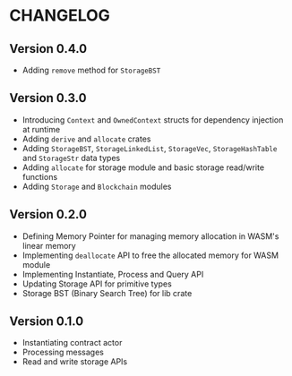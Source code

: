 # CHANGELOG

## Version 0.4.0

- Adding `remove` method for `StorageBST`

## Version 0.3.0

- Introducing `Context` and `OwnedContext` structs for dependency injection at runtime
- Adding `derive` and `allocate` crates
- Adding `StorageBST`, `StorageLinkedList`, `StorageVec`, `StorageHashTable` and `StorageStr` data types
- Adding `allocate` for storage module and basic storage read/write functions
- Adding `Storage` and `Blockchain` modules

## Version 0.2.0

- Defining Memory Pointer for managing memory allocation in WASM's linear memory
- Implementing `deallocate` API to free the allocated memory for WASM module
- Implementing Instantiate, Process and Query API
- Updating Storage API for primitive types
- Storage BST (Binary Search Tree) for lib crate

## Version 0.1.0

- Instantiating contract actor
- Processing messages
- Read and write storage APIs
